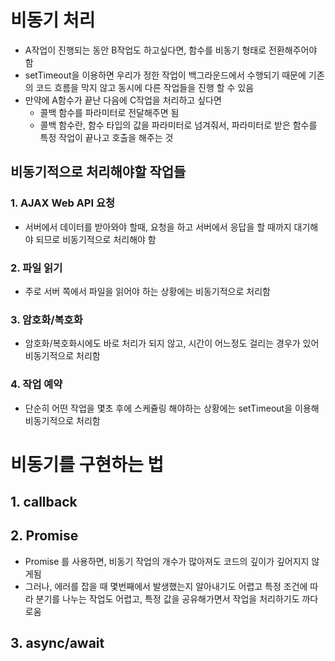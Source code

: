 # 비동기 처리
- A작업이 진행되는 동안 B작업도 하고싶다면, 함수를 비동기 형태로 전환해주어야 함
- setTimeout을 이용하면 우리가 정한 작업이 백그라운드에서 수행되기 때문에 기존의 코드 흐름을 막지 않고 동시에 다른 작업들을 진행 할 수 있음
- 만약에 A함수가 끝난 다음에 C작업을 처리하고 싶다면
  - 콜백 함수를 파라미터로 전달해주면 됨
  - 콜백 함수란, 함수 타입의 값을 파라미터로 넘겨줘서, 파라미터로 받은 함수를 특정 작업이 끝나고 호출을 해주는 것

## 비동기적으로 처리해야할 작업들
### 1. AJAX Web API 요청
- 서버에서 데이터를 받아와야 할때, 요청을 하고 서버에서 응답을 할 때까지 대기해야 되므로 비동기적으로 처리해야 함

### 2. 파일 읽기
- 주로 서버 쪽에서 파일을 읽어야 하는 상황에는 비동기적으로 처리함

### 3. 암호화/복호화
- 암호화/복호화시에도 바로 처리가 되지 않고, 시간이 어느정도 걸리는 경우가 있어 비동기적으로 처리함

### 4. 작업 예약
- 단순히 어떤 작업을 몇초 후에 스케쥴링 해야하는 상황에는 setTimeout을 이용해 비동기적으로 처리함

# 비동기를 구현하는 법
## 1. callback

## 2. Promise
- Promise 를 사용하면, 비동기 작업의 개수가 많아져도 코드의 깊이가 깊어지지 않게됨
- 그러나, 에러를 잡을 때 몇번째에서 발생했는지 알아내기도 어렵고 특정 조건에 따라 분기를 나누는 작업도 어렵고, 특정 값을 공유해가면서 작업을 처리하기도 까다로움

## 3. async/await